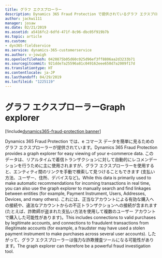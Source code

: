 ```yaml
---
title: グラフ エクスプローラー
description: Dynamics 365 Fraud Protection で提供されているグラフ エクスプローラーを使用すると、Dynamics 365 Fraud Protection ナレッジ グラフにロードされた e コマース データを簡単に表示できます。
author: jackwi111
manager: josaw
ms.date: 02/21/2019
ms.assetid: a5416fc2-6dfd-471f-8c96-dbc05f919b7b
ms.topic: article
ms.custom:
- dyn365-fieldservice
ms.service: dynamics-365-customerservice
ms.author: v-jowigh
ms.openlocfilehash: 0420875b05d60c025d96ef3ff8806aa2d3233b71
ms.sourcegitcommit: 921dde7a25596a81c049162eee650d7a2009f17d
ms.translationtype: HT
ms.contentlocale: ja-JP
ms.lasthandoff: 04/29/2019
ms.locfileid: "1225119"
---
```

#  <a name="graph-explorer"></a><span data-ttu-id="9eddf-103">グラフ エクスプローラー</span><span class="sxs-lookup"><span data-stu-id="9eddf-103">Graph explorer</span></span>
[!include[dynamics365-fraud-protection banner](../../../includes/dynamics365-fraud-protection.md)]






<span data-ttu-id="9eddf-104">Dynamics 365 Fraud Protection では、e コマース データを簡単に見るためのグラフ エクスプローラーが提供されています。</span><span class="sxs-lookup"><span data-stu-id="9eddf-104">Dynamics 365 Fraud Protection provides a graph explorer for easy viewing of your e-commerce data.</span></span> <span data-ttu-id="9eddf-105">このデータは、リアルタイムで着信トランザクションに対して自動的にレコメンデーションを行うために主に使用されますが、グラフ エクスプローラーを使用すると、エンティティ間のリンクを手動で検索して見つけることもできます (支払い方法、ユーザー、住所、デバイスなど)。</span><span class="sxs-lookup"><span data-stu-id="9eddf-105">While this data is primarily used to make automatic recommendations for incoming transactions in real time, you can also use the graph explorer to manually search and find linkages between entities (for example, Payment Instrument, Users, Addresses, Devices, and many others).</span></span> <span data-ttu-id="9eddf-106">これには、正当なアカウントによる有効な購入への接続や、違法なアカウントからの不正トランザクションへの接続が含まれます (たとえば、詐欺師が盗まれた支払い方法を使用して複数のユーザー アカウントで購入した可能性があります)。</span><span class="sxs-lookup"><span data-stu-id="9eddf-106">This includes connections to valid purchases by legitimate accounts, and connections to fraudulent transactions from illegitimate accounts (for example, a fraudster may have used a stolen payment instrument to make purchases across several user accounts).</span></span> <span data-ttu-id="9eddf-107">したがって、グラフ エクスプローラーは強力な詐欺捜査ツールになる可能性があります。</span><span class="sxs-lookup"><span data-stu-id="9eddf-107">The graph explorer can therefore be a powerful fraud investigation tool.</span></span>

